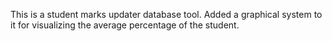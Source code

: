 This is a student marks updater database tool. Added a graphical system to it for visualizing the average percentage of the student.
